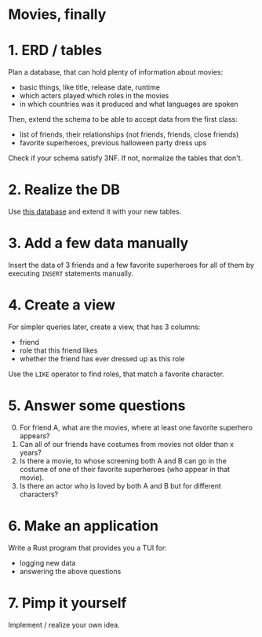 # Movies, finally

# 1. ERD / tables
Plan a database, that can hold plenty of information about movies:
 - basic things, like title, release date, runtime
 - which acters played which roles in the movies
 - in which countries was it produced and what languages are spoken

Then, extend the schema to be able to accept data from the first class:
 - list of friends, their relationships (not friends, friends, close friends) 
 - favorite superheroes, previous halloween party dress ups

Check if your schema satisfy 3NF. 
If not, normalize the tables that don't. 

# 2. Realize the DB
Use [this database](db/movies.sqlite) and extend it with your new tables. 

# 3. Add a few data manually
Insert the data of 3 friends and a few favorite superheroes for all of them by executing `INSERT` statements manually. 

# 4. Create a view
For simpler queries later, create a view, that has 3 columns:
 - friend
 - role that this friend likes
 - whether the friend has ever dressed up as this role

Use the `LIKE` operator to find roles, that match a favorite character.

# 5. Answer some questions
 0. For friend A, what are the movies, where at least one favorite superhero appears?
 1. Can all of our friends have costumes from movies not older than x years?
 2. Is there a movie, to whose screening both A and B can go in the costume of one of their favorite superheroes (who appear in that movie).
 3. Is there an actor who is loved by both A and B but for different characters?

# 6. Make an application
Write a Rust program that provides you a TUI for:
 - logging new data
 - answering the above questions

# 7. Pimp it yourself
Implement / realize your own idea.
